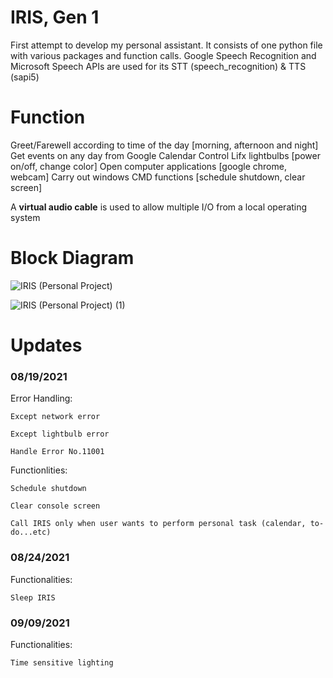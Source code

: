 # IRIS, Gen 1

First attempt to develop my personal assistant. It consists of one python file with various packages and function calls. Google Speech Recognition and Microsoft Speech APIs are used for its STT (speech_recognition) & TTS (sapi5)

# Function

Greet/Farewell according to time of the day [morning, afternoon and night]
Get events on any day from Google Calendar
Control Lifx lightbulbs [power on/off, change color]
Open computer applications [google chrome, webcam]
Carry out windows CMD functions [schedule shutdown, clear screen]

A **virtual audio cable** is used to allow multiple I/O from a local operating system

# Block Diagram

 ![IRIS (Personal Project)](https://user-images.githubusercontent.com/63937643/168951282-16bae320-a967-4152-97ed-e52e81e49b8b.jpg)

![IRIS (Personal Project) (1)](https://user-images.githubusercontent.com/63937643/168951340-0144c2f2-eb76-4948-8d71-8a7a0afc197e.jpg)

# Updates

### 08/19/2021
Error Handling:

    Except network error

    Except lightbulb error
    
    Handle Error No.11001
    
Functionlities:
    
    Schedule shutdown 
    
    Clear console screen
    
    Call IRIS only when user wants to perform personal task (calendar, to-do...etc)

### 08/24/2021
Functionalities:

    Sleep IRIS

### 09/09/2021
Functionalities:

    Time sensitive lighting 
